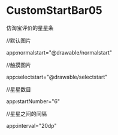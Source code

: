 # CustomStartBar05
仿淘宝评价的星星条

//默认图片

app:normalstart="@drawable/normalstart"

//触摸图片

app:selectstart="@drawable/selectstart"

//星星数目

app:startNumber="6"

//星星之间的间隔

app:interval="20dp"
